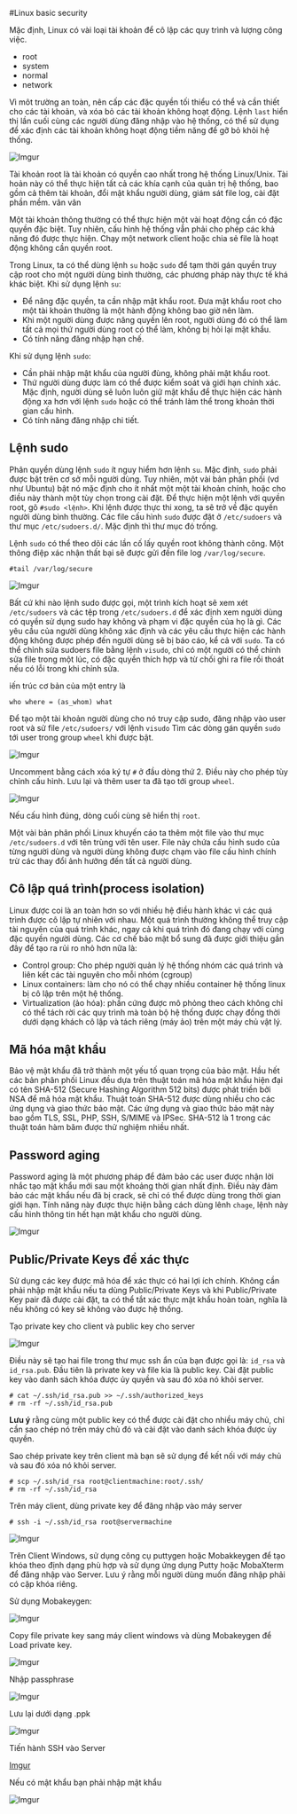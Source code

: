 #Linux basic security

Mặc định, Linux có vài loại tài khoản để cô lập các quy trình và lượng công việc.
- root
- system
- normal
- network

Vì môt trường an toàn, nên cấp các đặc quyền tối thiểu có thể và cần thiết cho các tài khoản, và xóa bỏ các tài khoản không hoạt động. Lệnh `last` hiển thị lần cuối cùng các người dùng đăng nhập vào hệ thống, có thể sử dụng để xác định các tài khoản không hoạt động tiềm năng để gỡ bỏ khỏi hệ thống.

![Imgur](https://i.imgur.com/F76dykB.png)

Tài khoản root là tài khoản có quyền cao nhất trong hệ thống Linux/Unix. Tài hoản này có thể thực hiện tất cả các khía cạnh của quản trị hệ thống, bao gồm cả thêm tài khoản, đổi mật khẩu người dùng, giám sát file log, cài đặt phần mềm. vân vân

Một tài khoản thông thường có thể thực hiện một vài hoạt động cần có đặc quyền đặc biệt. Tuy nhiên, cấu hình hệ thống vẫn phải cho phép các khả năng đó được thực hiện. Chạy một network client hoặc chia sẻ file là hoạt động không cần quyền root.

Trong Linux, ta có thể dùng lệnh `su` hoặc `sudo` để tạm thời gán quyền truy cập root cho một người dùng bình thường, các phương pháp này thực tế khá khác biệt. Khi sử dụng lệnh `su`:
- Để nâng đặc quyền, ta cần nhập mật khẩu root. Đưa mật khẩu root cho một tài khoản thường là một hành động không bao giờ nên làm.
- Khi một người dùng được nâng quyền lên root, người dùng đó có thể làm tất cả mọi thứ người dùng root có thể làm, không bị hỏi lại mật khẩu.
- Có tính năng đăng nhập hạn chế.

Khi sử dụng lệnh `sudo`:
- Cần phải nhập mật khẩu của người đùng, không phải mật khẩu root.
- Thứ người dùng được làm có thể được kiểm soát và giới hạn chính xác. Mặc định, người dùng sẽ luôn luôn giữ mật khẩu để thực hiện các hành động xa hơn với lệnh `sudo` hoặc có thể tránh làm thể trong khoản thời gian cấu hình.
- Có tính năng đăng nhập chi tiết.

## Lệnh sudo
Phân quyền dùng lệnh `sudo` ít nguy hiểm hơn lệnh `su`. Mặc định, `sudo` phải được bật trên cơ sở mỗi người dùng. Tuy nhiên, một vài bản phân phối (vd như Ubuntu) bật nó mặc định cho ít nhất một một tài khoản chính, hoặc cho điều này thành một tùy chọn trong cài đặt. Để thực hiện một lệnh với quyền root, gõ `#sudo <lệnh>`. Khi lệnh được thực thi xong, ta sẽ trở về đặc quyền người dùng bình thường. Các file cấu hình `sudo` được đặt ở `/etc/sudoers` và thư mục `/etc/sudoers.d/`. Mặc định thì thư mục đó trống.

Lệnh `sudo` có thể theo dõi các lần cố lấy quyền root không thành công. Một thông điệp xác nhận thất bại sẽ được gửi đến file log `/var/log/secure`.

    #tail /var/log/secure

![Imgur](https://i.imgur.com/DDdTMyl.png)

Bất cứ khi nào lệnh sudo được gọi, một trình kích hoạt sẽ xem xét `/etc/sudoers` và các tệp trong `/etc/sudoers.d` để xác định xem người dùng có quyền sử dụng sudo hay không và phạm vi đặc quyền của họ là gì. Các yêu cầu của người dùng không xác định và các yêu cầu thực hiện các hành động không được phép đến người dùng sẽ bị báo cáo, kể cả với `sudo`. Ta có thể chỉnh sửa sudoers file bằng lệnh `visudo`, chỉ có một người có thể chỉnh sửa file trong một lúc, có đặc quyền thích hợp và từ chối ghi ra file rồi thoát nếu có lỗi trong khi chỉnh sửa.

iến trúc cơ bản của một entry là 

    who where = (as_whom) what

Để tạo một tài khoản người dùng cho nó truy cập sudo, đăng nhập vào user root và sử file `/etc/sudoers/` với lệnh `visudo` Tìm các dòng gán quyền `sudo` tới user trong group `wheel` khi được bật.

![Imgur](https://i.imgur.com/AYIQydw.png)

Uncomment bằng cách xóa ký tự `#` ở đầu dòng thứ 2. Điều này cho phép tùy chỉnh cấu hình. Lưu lại và thêm user ta đã tạo tới group `wheel`.

![Imgur](https://i.imgur.com/2WuKdL0.png)

Nếu cấu hình đúng, dòng cuối cùng sẽ hiển thị `root`.

Một vài bản phân phối Linux khuyến cáo ta thêm một file vào thư mục `/etc/sudoers.d` với tên trùng với tên user. File này chứa cấu hình sudo của từng người dùng và người dùng không được chạm vào file cấu hình chính trừ các thay đổi ảnh hưởng đến tất cả người dùng.
## Cô lập quá trình(process isolation)
Linux được coi là an toàn hơn so với nhiều hệ điều hành khác vì các quá trình được cô lập tự nhiên với nhau. Một quá trình thường không thể truy cập tài nguyên của quá trình khác, ngay cả khi quá trình đó đang chạy với cùng đặc quyền người dùng. Các cơ chế bảo mật bổ sung đã được giới thiệu gần đây để tạo ra rủi ro nhỏ hơn nữa là:
- Control group: Cho phép người quản lý hệ thống nhóm các quá trình và liên kết các tài nguyên cho mỗi nhóm (cgroup)
- Linux containers: làm cho nó có thể chạy nhiều container hệ thống linux bị cô lập trên một hệ thống.
- Virtualization (ảo hóa): phần cứng được mô phỏng theo cách không chỉ có thể tách rời các quy trình mà toàn bộ hệ thống được chạy đồng thời dưới dạng khách cô lập và tách riêng (máy ảo) trên một máy chủ vật lý.
## Mã hóa mật khẩu
Bảo vệ mật khẩu đã trở thành một yếu tố quan trọng của bảo mật. Hầu hết các bản phân phối Linux đều dựa trên thuật toán mã hóa mật khẩu hiện đại có tên SHA-512 (Secure Hashing Algorithm 512 bits) được phát triền bởi NSA để mã hóa mật khẩu. Thuật toán SHA-512 được dùng nhiều cho các ứng dụng và giao thức bảo mật. Các ứng dụng và giao thức bảo mật này bao gồm  TLS, SSL, PHP, SSH, S/MIME và IPSec. SHA-512 là 1 trong các thuật toán hàm băm được thử nghiệm nhiều nhất.
## Password aging
Password aging là một phương pháp để đảm bảo các user được nhận lời nhắc tạo mật khẩu mới sau một khoảng thời gian nhất định. Điều này đảm bảo các mật khẩu nếu đã bị crack, sẽ chỉ có thể được dùng trong thời gian giới hạn. Tính năng này được thực hiện bằng cách dùng lênh `chage`, lệnh này cấu hình thông tin hết hạn mật khẩu cho người dùng.

![Imgur](https://i.imgur.com/ZzJzDon.png)

## Public/Private Keys để xác thực
Sử dụng các key được mã hóa để xác thực có hai lợi ích chính. Không cần phải nhập mật khẩu nếu ta dùng Public/Private Keys và khi Public/Private Key pair đã được cài đặt, ta có thể tắt xác thực mật khẩu hoàn toàn, nghĩa là nếu không có key sẽ không vào được hệ thống.

Tạo private key cho client và public key cho server 

![Imgur](https://i.imgur.com/bipx9dM.png)

Điều này sẽ tạo hai file trong thư mục ssh ẩn của bạn được gọi là: `id_rsa` và `id_rsa.pub`. Đầu tiên là private key và file kia là public key. Cài đặt public key vào danh sách khóa được ủy quyền và sau đó xóa nó khỏi server.

    # cat ~/.ssh/id_rsa.pub >> ~/.ssh/authorized_keys
    # rm -rf ~/.ssh/id_rsa.pub

**Lưu ý** rằng cùng một public key có thể được cài đặt cho nhiều máy chủ, chỉ cần sao chép nó trên máy chủ đó và cài đặt vào danh sách khóa được ủy quyền.

Sao chép private key trên client mà bạn sẽ sử dụng để kết nối với máy chủ và sau đó xóa nó khỏi server.

    # scp ~/.ssh/id_rsa root@clientmachine:root/.ssh/
    # rm -rf ~/.ssh/id_rsa

Trên máy client, dùng private key để đăng nhập vào máy server

    # ssh -i ~/.ssh/id_rsa root@servermachine

![Imgur](https://i.imgur.com/vQNhfyh.png)

Trên Client Windows, sử dụng công cụ puttygen hoặc Mobakkeygen để tạo khóa theo định dạng phù hợp và sử dụng ứng dụng Putty hoặc MobaXterm để đăng nhập vào Server. Lưu ý rằng mỗi người dùng muốn đăng nhập phải có cặp khóa riêng.

Sử dụng Mobakeygen:

![Imgur](https://i.imgur.com/w0QkJzR.png)

Copy file private key sang máy client windows và dùng Mobakeygen để Load private key.

![Imgur](https://i.imgur.com/iqR3OyA.png)

Nhập passphrase

![Imgur](https://i.imgur.com/Xflc5O2.png)

Lưu lại dưới dạng .ppk

![Imgur](https://i.imgur.com/08rxTw5.png)

Tiến hành SSH vào Server 

[Imgur](https://i.imgur.com/onslD8O.png)

Nếu có mật khẩu bạn phải nhập mật khẩu

![Imgur](https://i.imgur.com/jWidVh4.png)